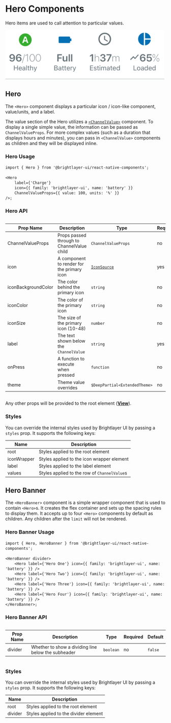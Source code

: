 # Hero Components

Hero items are used to call attention to particular values.

<img width="500" alt="Hero Banner with heroes" src="./images/hero.png">

## Hero

The `<Hero>` component displays a particular icon / icon-like component, value/units, and a label.

The value section of the Hero utilizes a [`<ChannelValue>`](./ChannelValue.md) component. To display a single simple value, the information can be passed as `ChannelValueProps`. For more complex values (such as a duration that displays hours and minutes), you can pass in `<ChannelValue>` components as children and they will be displayed inline.

### Hero Usage

```tsx
import { Hero } from '@brightlayer-ui/react-native-components';

<Hero
    label={'Charge'}
    icon={{ family: 'brightlayer-ui', name: 'battery' }}
    ChannelValueProps={{ value: 100, units: '%' }}
/>;
```

### Hero API

<div style="overflow: auto">

| Prop Name           | Description                                | Type                          | Required | Default                         |
| ------------------- | ------------------------------------------ | ----------------------------- | -------- | ------------------------------- |
| ChannelValueProps   | Props passed through to ChannelValue child | `ChannelValueProps`           | no       |                                 |
| icon                | A component to render for the primary icon | [`IconSource`](./Icons.md)    | yes      |                                 |
| iconBackgroundColor | The color behind the primary icon          | `string`                      | no       | transparent                     |
| iconColor           | The color of the primary icon              | `string`                      | no       | `theme.colors.onSurfaceVariant` |
| iconSize            | The size of the primary icon (10-48)       | `number`                      | no       | 36                              |
| label               | The text shown below the `ChannelValue`    | `string`                      | yes      |                                 |
| onPress             | A function to execute when pressed         | `function`                    | no       |                                 |
| theme               | Theme value overrides                      | `$DeepPartial<ExtendedTheme>` | no       |                                 |

</div>

Any other props will be provided to the root element ([**View**](https://reactnative.dev/docs/view)).

### Styles

You can override the internal styles used by Brightlayer UI by passing a `styles` prop. It supports the following keys:

| Name        | Description                                  |
| ----------- | -------------------------------------------- |
| root        | Styles applied to the root element           |
| iconWrapper | Styles applied to the icon wrapper element   |
| label       | Styles applied to the label element          |
| values      | Styles applied to the row of `ChannelValue`s |

## Hero Banner

The `<HeroBanner>` component is a simple wrapper component that is used to contain `<Hero>`s. It creates the flex container and sets up the spacing rules to display them. It accepts up to four `<Hero>` components by default as children. Any children after the `limit` will not be rendered.

### Hero Banner Usage

```tsx
import { Hero, HeroBanner } from '@brightlayer-ui/react-native-components';

<HeroBanner divider>
    <Hero label={'Hero One'} icon={{ family: 'brightlayer-ui', name: 'battery' }} />
    <Hero label={'Hero Two'} icon={{ family: 'brightlayer-ui', name: 'battery' }} />
    <Hero label={'Hero Three'} icon={{ family: 'brightlayer-ui', name: 'battery' }} />
    <Hero label={'Hero Four'} icon={{ family: 'brightlayer-ui', name: 'battery' }} />
</HeroBanner>;
```

### Hero Banner API

<div style="overflow: auto">

| Prop Name | Description                                         | Type      | Required | Default |
| --------- | --------------------------------------------------- | --------- | -------- | ------- |
| divider   | Whether to show a dividing line below the subheader | `boolean` | no       | `false` |

</div>

### Styles

You can override the internal styles used by Brightlayer UI by passing a `styles` prop. It supports the following keys:

| Name    | Description                           |
| ------- | ------------------------------------- |
| root    | Styles applied to the root element    |
| divider | Styles applied to the divider element |
